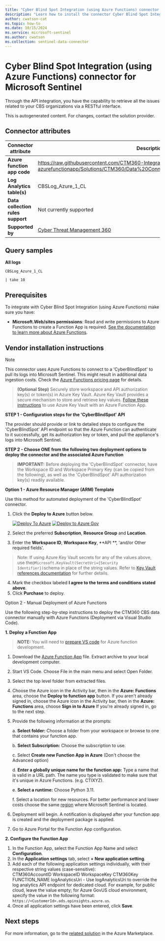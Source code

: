 ```yaml
---
title: "Cyber Blind Spot Integration (using Azure Functions) connector for Microsoft Sentinel"
description: "Learn how to install the connector Cyber Blind Spot Integration (using Azure Functions) to connect your data source to Microsoft Sentinel."
author: cwatson-cat
ms.topic: how-to
ms.date: 10/15/2024
ms.service: microsoft-sentinel
ms.author: cwatson
ms.collection: sentinel-data-connector
---
```


# Cyber Blind Spot Integration (using Azure Functions) connector for Microsoft Sentinel

Through the API integration, you have the capability to retrieve all the issues related to your CBS organizations via a RESTful interface.

This is autogenerated content. For changes, contact the solution provider.

## Connector attributes

| Connector attribute | Description |
| --- | --- |
| **Azure function app code** | https://raw.githubusercontent.com/CTM360-Integrations/Azure-Sentinel/ctm360-HV-CBS-azurefunctionapp/Solutions/CTM360/Data%20Connectors/CBS/AzureFunctionCTM360_CBS.zip |
| **Log Analytics table(s)** | CBSLog_Azure_1_CL<br/> |
| **Data collection rules support** | Not currently supported |
| **Supported by** | [Cyber Threat Management 360](https://www.ctm360.com/) |

## Query samples

**All logs**

   ```kusto
CBSLog_Azure_1_CL 
 
   | take 10
   ```



## Prerequisites

To integrate with Cyber Blind Spot Integration (using Azure Functions) make sure you have: 

- **Microsoft.Web/sites permissions**: Read and write permissions to Azure Functions to create a Function App is required. [See the documentation to learn more about Azure Functions](/azure/azure-functions/).


## Vendor installation instructions


> [!NOTE]
   >  This connector uses Azure Functions to connect to a 'CyberBlindSpot' to pull its logs into Microsoft Sentinel. This might result in additional data ingestion costs. Check the [Azure Functions pricing page](https://azure.microsoft.com/pricing/details/functions/) for details.


>**(Optional Step)** Securely store workspace and API authorization key(s) or token(s) in Azure Key Vault. Azure Key Vault provides a secure mechanism to store and retrieve key values. [Follow these instructions](/azure/app-service/app-service-key-vault-references) to use Azure Key Vault with an Azure Function App.


**STEP 1 - Configuration steps for the 'CyberBlindSpot' API**

The provider should provide or link to detailed steps to configure the 'CyberBlindSpot' API endpoint so that the Azure Function can authenticate to it successfully, get its authorization key or token, and pull the appliance's logs into Microsoft Sentinel.


**STEP 2 - Choose ONE from the following two deployment options to deploy the connector and the associated Azure Function**

>**IMPORTANT:** Before deploying the 'CyberBlindSpot' connector, have the Workspace ID  and Workspace Primary Key (can be copied from the following), as well as the 'CyberBlindSpot' API authorization key(s) readily available.




**Option 1 - Azure Resource Manager (ARM) Template**

Use this method for automated deployment of the 'CyberBlindSpot' connector.

1. Click the **Deploy to Azure** button below. 

	[![Deploy To Azure](https://aka.ms/deploytoazurebutton)](https://aka.ms/sentinel-CTM360-CBS-azuredeploy) [![Deploy to Azure Gov](https://aka.ms/deploytoazuregovbutton)](https://aka.ms/sentinel-CTM360-CBS-azuredeploy-gov)
2. Select the preferred **Subscription**, **Resource Group** and **Location**. 
3. Enter the **Workspace ID**, **Workspace Key**, **API **, 'and/or Other required fields'. 
>Note: If using Azure Key Vault secrets for any of the values above, use the`@Microsoft.KeyVault(SecretUri={Security Identifier})`schema in place of the string values. Refer to [Key Vault references documentation](/azure/app-service/app-service-key-vault-references) for further details. 
4. Mark the checkbox labeled **I agree to the terms and conditions stated above**. 
5. Click **Purchase** to deploy.

Option 2 - Manual Deployment of Azure Functions

Use the following step-by-step instructions to deploy the CTM360 CBS data connector manually with Azure Functions (Deployment via Visual Studio Code).


**1. Deploy a Function App**

> **NOTE:** You will need to [prepare VS code](/azure/azure-functions/create-first-function-vs-code-python) for Azure function development.

1. Download the [Azure Function App](https://raw.githubusercontent.com/CTM360-Integrations/Azure-Sentinel/ctm360-HV-CBS-azurefunctionapp/Solutions/CTM360/Data%20Connectors/CBS/AzureFunctionCTM360_CBS.zip) file. Extract archive to your local development computer.
2. Start VS Code. Choose File in the main menu and select Open Folder.
3. Select the top level folder from extracted files.
4. Choose the Azure icon in the Activity bar, then in the **Azure: Functions** area, choose the **Deploy to function app** button.
If you aren't already signed in, choose the Azure icon in the Activity bar, then in the **Azure: Functions** area, choose **Sign in to Azure**
If you're already signed in, go to the next step.
5. Provide the following information at the prompts:

	a. **Select folder:** Choose a folder from your workspace or browse to one that contains your function app.

	b. **Select Subscription:** Choose the subscription to use.

	c. Select **Create new Function App in Azure** (Don't choose the Advanced option)

	d. **Enter a globally unique name for the function app:** Type a name that is valid in a URL path. The name you type is validated to make sure that it's unique in Azure Functions. (e.g. CTIXYZ).

	e. **Select a runtime:** Choose Python 3.11.

	f. Select a location for new resources. For better performance and lower costs choose the same [region](https://azure.microsoft.com/regions/) where Microsoft Sentinel is located.

6. Deployment will begin. A notification is displayed after your function app is created and the deployment package is applied.
7. Go to Azure Portal for the Function App configuration.


**2. Configure the Function App**

1. In the Function App, select the Function App Name and select **Configuration**.
2. In the **Application settings** tab, select **+ New application setting**.
3. Add each of the following application settings individually, with their respective string values (case-sensitive):  
		CTM360AccountID
		WorkspaceID
		WorkspaceKey
		CTM360Key
		FUNCTION_NAME
		logAnalyticsUri  - Use logAnalyticsUri to override the log analytics API endpoint for dedicated cloud. For example, for public cloud, leave the value empty; for Azure GovUS cloud environment, specify the value in the following format: `https://<CustomerId>.ods.opinsights.azure.us`.
3. Once all application settings have been entered, click **Save**.



## Next steps

For more information, go to the [related solution](https://azuremarketplace.microsoft.com/en-us/marketplace/apps/ctm360wll1698919697848.ctm360_microsoft_sentinel_solution?tab=Overview) in the Azure Marketplace.
